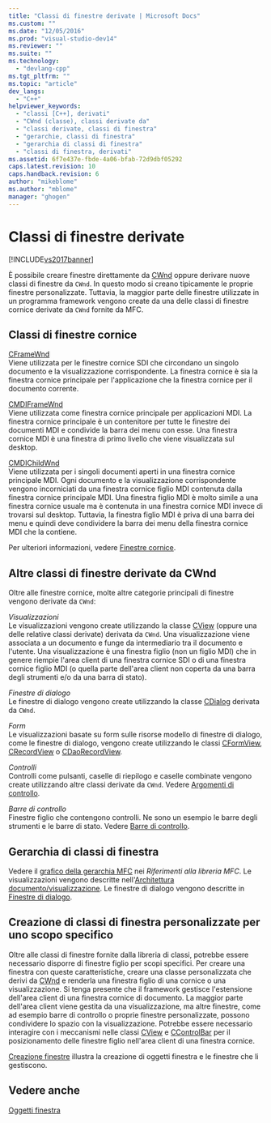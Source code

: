 ```yaml
---
title: "Classi di finestre derivate | Microsoft Docs"
ms.custom: ""
ms.date: "12/05/2016"
ms.prod: "visual-studio-dev14"
ms.reviewer: ""
ms.suite: ""
ms.technology: 
  - "devlang-cpp"
ms.tgt_pltfrm: ""
ms.topic: "article"
dev_langs: 
  - "C++"
helpviewer_keywords: 
  - "classi [C++], derivati"
  - "CWnd (classe), classi derivate da"
  - "classi derivate, classi di finestra"
  - "gerarchie, classi di finestra"
  - "gerarchia di classi di finestra"
  - "classi di finestra, derivati"
ms.assetid: 6f7e437e-fbde-4a06-bfab-72d9dbf05292
caps.latest.revision: 10
caps.handback.revision: 6
author: "mikeblome"
ms.author: "mblome"
manager: "ghogen"
---
```

# Classi di finestre derivate
[!INCLUDE[vs2017banner](../assembler/inline/includes/vs2017banner.md)]

È possibile creare finestre direttamente da [CWnd](../mfc/reference/cwnd-class.md) oppure derivare nuove classi di finestre da `CWnd`.  In questo modo si creano tipicamente le proprie finestre personalizzate.  Tuttavia, la maggior parte delle finestre utilizzate in un programma framework vengono create da una delle classi di finestre cornice derivate da `CWnd` fornite da MFC.  
  
## Classi di finestre cornice  
 [CFrameWnd](../mfc/reference/cframewnd-class.md)  
 Viene utilizzata per le finestre cornice SDI che circondano un singolo documento e la visualizzazione corrispondente.  La finestra cornice è sia la finestra cornice principale per l'applicazione che la finestra cornice per il documento corrente.  
  
 [CMDIFrameWnd](../mfc/reference/cmdiframewnd-class.md)  
 Viene utilizzata come finestra cornice principale per applicazioni MDI.  La finestra cornice principale è un contenitore per tutte le finestre dei documenti MDI e condivide la barra dei menu con esse.  Una finestra cornice MDI è una finestra di primo livello che viene visualizzata sul desktop.  
  
 [CMDIChildWnd](../mfc/reference/cmdichildwnd-class.md)  
 Viene utilizzata per i singoli documenti aperti in una finestra cornice principale MDI.  Ogni documento e la visualizzazione corrispondente vengono incorniciati da una finestra cornice figlio MDI contenuta dalla finestra cornice principale MDI.  Una finestra figlio MDI è molto simile a una finestra cornice usuale ma è contenuta in una finestra cornice MDI invece di trovarsi sul desktop.  Tuttavia, la finestra figlio MDI è priva di una barra dei menu e quindi deve condividere la barra dei menu della finestra cornice MDI che la contiene.  
  
 Per ulteriori informazioni, vedere [Finestre cornice](../mfc/frame-windows.md).  
  
## Altre classi di finestre derivate da CWnd  
 Oltre alle finestre cornice, molte altre categorie principali di finestre vengono derivate da `CWnd`:  
  
 *Visualizzazioni*  
 Le visualizzazioni vengono create utilizzando la classe [CView](../mfc/reference/cview-class.md) \(oppure una delle relative classi derivate\) derivata da `CWnd`.  Una visualizzazione viene associata a un documento e funge da intermediario tra il documento e l'utente.  Una visualizzazione è una finestra figlio \(non un figlio MDI\) che in genere riempie l'area client di una finestra cornice SDI o di una finestra cornice figlio MDI \(o quella parte dell'area client non coperta da una barra degli strumenti e\/o da una barra di stato\).  
  
 *Finestre di dialogo*  
 Le finestre di dialogo vengono create utilizzando la classe [CDialog](../mfc/reference/cdialog-class.md) derivata da `CWnd`.  
  
 *Form*  
 Le visualizzazioni basate su form sulle risorse modello di finestre di dialogo, come le finestre di dialogo, vengono create utilizzando le classi [CFormView](../mfc/reference/cformview-class.md), [CRecordView](../mfc/reference/crecordview-class.md) o [CDaoRecordView](../mfc/reference/cdaorecordview-class.md).  
  
 *Controlli*  
 Controlli come pulsanti, caselle di riepilogo e caselle combinate vengono create utilizzando altre classi derivate da `CWnd`.  Vedere [Argomenti di controllo](../mfc/controls-mfc.md).  
  
 *Barre di controllo*  
 Finestre figlio che contengono controlli.  Ne sono un esempio le barre degli strumenti e le barre di stato.  Vedere [Barre di controllo](../mfc/control-bars.md).  
  
## Gerarchia di classi di finestra  
 Vedere il [grafico della gerarchia MFC](../mfc/hierarchy-chart.md) nei *Riferimenti alla libreria MFC*.  Le visualizzazioni vengono descritte nell'[Architettura documento\/visualizzazione](../mfc/document-view-architecture.md).  Le finestre di dialogo vengono descritte in [Finestre di dialogo](../mfc/dialog-boxes.md).  
  
## Creazione di classi di finestra personalizzate per uno scopo specifico  
 Oltre alle classi di finestre fornite dalla libreria di classi, potrebbe essere necessario disporre di finestre figlio per scopi specifici.  Per creare una finestra con queste caratteristiche, creare una classe personalizzata che derivi da [CWnd](../mfc/reference/cwnd-class.md) e renderla una finestra figlio di una cornice o una visualizzazione.  Si tenga presente che il framework gestisce l'estensione dell'area client di una finestra cornice di documento.  La maggior parte dell'area client viene gestita da una visualizzazione, ma altre finestre, come ad esempio barre di controllo o proprie finestre personalizzate, possono condividere lo spazio con la visualizzazione.  Potrebbe essere necessario interagire con i meccanismi nelle classi [CView](../mfc/reference/cview-class.md) e [CControlBar](../mfc/reference/ccontrolbar-class.md) per il posizionamento delle finestre figlio nell'area client di una finestra cornice.  
  
 [Creazione finestre](../mfc/creating-windows.md) illustra la creazione di oggetti finestra e le finestre che li gestiscono.  
  
## Vedere anche  
 [Oggetti finestra](../mfc/window-objects.md)